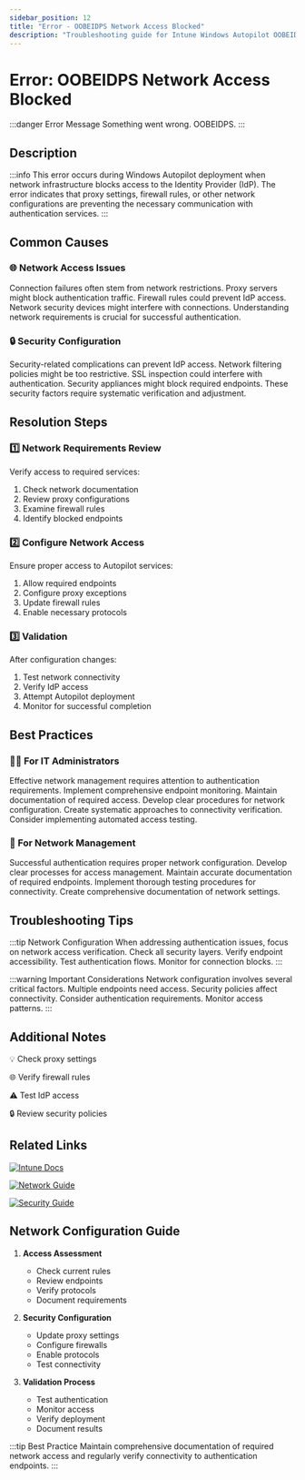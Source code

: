 ```yaml
---
sidebar_position: 12
title: "Error - OOBEIDPS Network Access Blocked"
description: "Troubleshooting guide for Intune Windows Autopilot OOBEIDPS error during identity provider access"
---
```


# Error: OOBEIDPS Network Access Blocked

:::danger Error Message
Something went wrong. OOBEIDPS.
:::

## Description

:::info
This error occurs during Windows Autopilot deployment when network infrastructure blocks access to the Identity Provider (IdP). The error indicates that proxy settings, firewall rules, or other network configurations are preventing the necessary communication with authentication services.
:::

## Common Causes

<div class="card-container">
<div class="cause-card">

### 🌐 Network Access Issues
Connection failures often stem from network restrictions. Proxy servers might block authentication traffic. Firewall rules could prevent IdP access. Network security devices might interfere with connections. Understanding network requirements is crucial for successful authentication.

</div>
<div class="cause-card">

### 🔒 Security Configuration
Security-related complications can prevent IdP access. Network filtering policies might be too restrictive. SSL inspection could interfere with authentication. Security appliances might block required endpoints. These security factors require systematic verification and adjustment.

</div>
</div>

## Resolution Steps

<div class="steps-container">

### 1️⃣ Network Requirements Review
Verify access to required services:
1. Check network documentation
2. Review proxy configurations
3. Examine firewall rules
4. Identify blocked endpoints

### 2️⃣ Configure Network Access
Ensure proper access to Autopilot services:
1. Allow required endpoints
2. Configure proxy exceptions
3. Update firewall rules
4. Enable necessary protocols

### 3️⃣ Validation
After configuration changes:
1. Test network connectivity
2. Verify IdP access
3. Attempt Autopilot deployment
4. Monitor for successful completion

</div>

## Best Practices

<div class="card-container">
<div class="practice-card">

### 👨‍💻 For IT Administrators
Effective network management requires attention to authentication requirements. Implement comprehensive endpoint monitoring. Maintain documentation of required access. Develop clear procedures for network configuration. Create systematic approaches to connectivity verification. Consider implementing automated access testing.

</div>
<div class="practice-card">

### 🔄 For Network Management
Successful authentication requires proper network configuration. Develop clear processes for access management. Maintain accurate documentation of required endpoints. Implement thorough testing procedures for connectivity. Create comprehensive documentation of network settings.

</div>
</div>

## Troubleshooting Tips

:::tip Network Configuration
When addressing authentication issues, focus on network access verification. Check all security layers. Verify endpoint accessibility. Test authentication flows. Monitor for connection blocks.
:::

:::warning Important Considerations
Network configuration involves several critical factors. Multiple endpoints need access. Security policies affect connectivity. Consider authentication requirements. Monitor access patterns.
:::

## Additional Notes

<div class="notes-container">

💡 Check proxy settings

🌐 Verify firewall rules

⚠️ Test IdP access

🔒 Review security policies

</div>

## Related Links

<div class="links-container">

[![Intune Docs](https://img.shields.io/badge/Intune-Autopilot_Network-0078D4?style=for-the-badge&logo=microsoft)](https://docs.microsoft.com/en-us/mem/autopilot/networking-requirements)

[![Network Guide](https://img.shields.io/badge/Windows-Network_Access-black?style=for-the-badge&logo=microsoft)](https://docs.microsoft.com/en-us/windows/security/threat-protection/windows-firewall/windows-firewall-with-advanced-security)

[![Security Guide](https://img.shields.io/badge/Intune-Security_Configuration-blue?style=for-the-badge&logo=microsoft)](https://docs.microsoft.com/en-us/mem/intune/protect/endpoint-security)

</div>

## Network Configuration Guide

1. **Access Assessment**
   - Check current rules
   - Review endpoints
   - Verify protocols
   - Document requirements

2. **Security Configuration**
   - Update proxy settings
   - Configure firewalls
   - Enable protocols
   - Test connectivity

3. **Validation Process**
   - Test authentication
   - Monitor access
   - Verify deployment
   - Document results

:::tip Best Practice
Maintain comprehensive documentation of required network access and regularly verify connectivity to authentication endpoints.
::: 